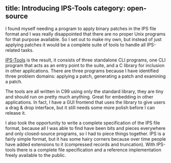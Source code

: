 title: Introducing IPS-Tools
category: open-source
---

I found myself needing a program to apply binary patches in the IPS file format
and I was really disappointed  that there are no proper  Unix programs for that
purpose available.  So I set out to make my own,  but instead of just  applying
patches it would be a complete suite of tools to handle all IPS-related tasks.

[IPS-Tools] is the result, it consists of three standalone CLI programs, one
CLI program that acts as an entry point to the suite, and a C library for
inclusion in other applications. There are three programs because I have
identified three problem domains: applying a patch, generating a patch and
examining a patch.

The tools are all written in C99 using only the standard library, they are tiny
and  should  run  on  pretty  much  anything.  Great  for  embedding  in  other
applications.  In fact,  I have a  GUI frontend that  uses the library  to give
users a drag & drop interface, but it still needs some more polish before I can
release it.

I also took the opportunity  to write a complete specification  of the IPS file
format, because all I was able to find have been bits and pieces everywhere and
only closed-source programs, so I had to piece things together. IPS is a fairly
simple format,  but it  has some  hairy corners  because over  time people have
added  extensions  to it  (compressed records  and truncation).  With IPS-tools
there is a complete  file specification and  a reference implementation  freely
available to the public.

[IPS-Tools]: https://gitlab.com/HiPhish/IPS-Tools
